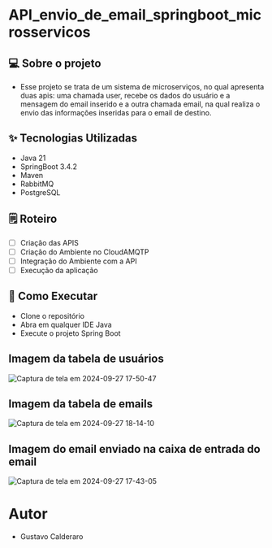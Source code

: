 # API_envio_de_email_springboot_microsservicos

## 💻 Sobre o projeto
- Esse projeto se trata de um sistema de microserviços, no qual apresenta duas apis: uma chamada user, recebe os dados do usuário e a mensagem do email inserido e a outra chamada email,
na qual realiza o envio das informações inseridas para o email de destino.

## ✨ Tecnologias Utilizadas
- Java 21
- SpringBoot 3.4.2
- Maven
- RabbitMQ
- PostgreSQL

## 🗒️ Roteiro
- [ ] Criação das APIS
- [ ] Criação do Ambiente no CloudAMQTP
- [ ] Integração do Ambiente com a API
- [ ] Execução da aplicação

## 🚀 Como Executar
- Clone o repositório
- Abra em qualquer IDE Java
- Execute o projeto Spring Boot

## Imagem da tabela de usuários
![Captura de tela em 2024-09-27 17-50-47](https://github.com/user-attachments/assets/9b843e07-61eb-485a-bc5b-a0f5b724f96f)

## Imagem da tabela de emails
![Captura de tela em 2024-09-27 18-14-10](https://github.com/user-attachments/assets/2be58bfa-0a7c-4c57-8d63-52f8c0e9cafd)

## Imagem do email enviado na caixa de entrada do email
![Captura de tela em 2024-09-27 17-43-05](https://github.com/user-attachments/assets/5907a0f9-c2bc-42e1-8138-a3328ebf78ec)

# Autor 
- Gustavo Calderaro

